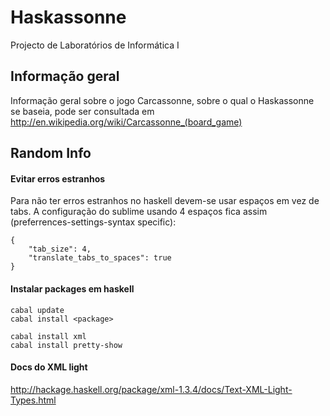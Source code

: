Haskassonne
===========

Projecto de Laboratórios de Informática I

Informação geral
----------------

Informação geral sobre o jogo Carcassonne, sobre o qual o Haskassonne se baseia, pode ser consultada em http://en.wikipedia.org/wiki/Carcassonne_(board_game)

Random Info
----

#### Evitar erros estranhos

Para não ter erros estranhos no haskell devem-se usar espaços em vez de tabs.
A configuração do sublime usando 4 espaços fica assim (preferrences-settings-syntax specific):

    {
        "tab_size": 4,
        "translate_tabs_to_spaces": true
    }

#### Instalar packages em haskell

    cabal update
    cabal install <package>

    cabal install xml
    cabal install pretty-show

#### Docs do XML light

http://hackage.haskell.org/package/xml-1.3.4/docs/Text-XML-Light-Types.html